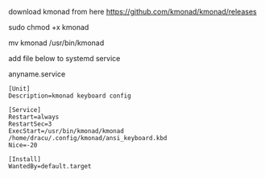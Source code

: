 download kmonad from here
https://github.com/kmonad/kmonad/releases

sudo chmod +x kmonad

mv kmonad /usr/bin/kmonad

add file below to systemd service

anyname.service
```
[Unit]
Description=kmonad keyboard config

[Service]
Restart=always
RestartSec=3
ExecStart=/usr/bin/kmonad/kmonad  /home/dracu/.config/kmonad/ansi_keyboard.kbd
Nice=-20

[Install]
WantedBy=default.target
```





